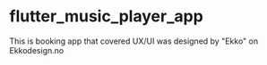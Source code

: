# flutter_music_player_app
 This is booking app that covered UX/UI was designed by "Ekko" on Ekkodesign.no
